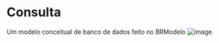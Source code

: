 # Consulta
Um modelo conceitual de banco de dados feito no BRModelo
![image](https://github.com/user-attachments/assets/575607ad-f476-4632-9862-02d328f82ea0)
